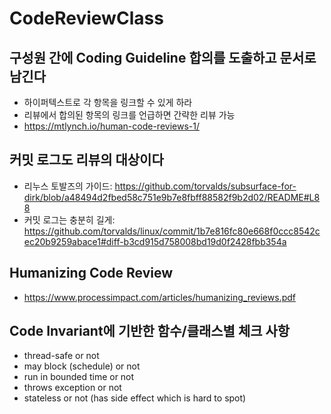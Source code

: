 # CodeReviewClass

## 구성원 간에 Coding Guideline 합의를 도출하고 문서로 남긴다
* 하이퍼텍스트로 각 항목을 링크할 수 있게 하라
* 리뷰에서 합의된 항목의 링크를 언급하면 간략한 리뷰 가능
* https://mtlynch.io/human-code-reviews-1/

## 커밋 로그도 리뷰의 대상이다
* 리누스 토발즈의 가이드: https://github.com/torvalds/subsurface-for-dirk/blob/a48494d2fbed58c751e9b7e8fbff88582f9b2d02/README#L88
* 커밋 로그는 충분히 길게: https://github.com/torvalds/linux/commit/1b7e816fc80e668f0ccc8542cec20b9259abace1#diff-b3cd915d758008bd19d0f2428fbb354a

## Humanizing Code Review
* https://www.processimpact.com/articles/humanizing_reviews.pdf

## Code Invariant에 기반한 함수/클래스별 체크 사항
* thread-safe or not
* may block (schedule) or not
* run in bounded time or not
* throws exception or not
* stateless or not (has side effect which is hard to spot)
